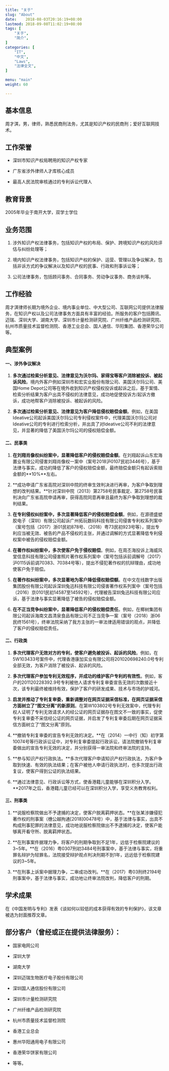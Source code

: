 ```yaml
---
title: "关于"
slug: "About"
date:    2018-08-03T20:16:19+08:00
lastmod: 2018-09-08T11:02:19+08:00
tags: [
    "关于",
    "简介",
]
categories: [
    "IT",
    "中文",
    "Laws",
    "法律全文",
]

menu: "main"
weight: 60

---
```


## 基本信息

周才淇，男，律师，熟悉民商刑法务，尤其是知识产权的民商刑；爱好互联网技术。



## 工作荣誉

- 深圳市知识产权局聘用的知识产权专家

- 广东省涉外律师人才库核心成员

- 最高人民法院审核通过的专利诉讼代理人



## 教育背景

2005年毕业于南开大学，双学士学位<!--more-->



## 业务范围

1. 涉外知识产权法律事务，包括知识产权的布局、保护、跨境知识产权的风险评估与纠纷处理等；

2. 境内知识产权法律事务，包括知识产权的保护、运营、管理以及争议解决，包括非诉方式的争议解决以及知识产权的民事、行政和刑事诉讼等；

3. 公司法律事务，包括顾问事务、合同事务、劳动争议事务、商务谈判等。



## 工作经验

周才淇律师长期为境外企业、境内事业单位、中大型公司、互联网公司提供法律服务，在知识产权以及公司法律事务方面具有丰富的经验。所服务的客户包括腾讯、迈瑞、深圳大学、湖南大学、深圳市计量检测研究院、广州纤维产品检测研究院、杭州市质量技术监督检测院、香港工业总会、国人通信、华阳集团、香港荣华公司等。



## 典型案例

#### 一、涉外争议解决

1. **多次通过检索分析意见、法律意见为沃尔玛、家得宝等客户消除被投诉、被起诉风险**。境内外客户例如深圳市和宏实业股份有限公司、美国沃尔玛公司、美国Home Depot公司等在境外收到知识产权侵权投诉或起诉之后，基于案情、检索分析结果为客户出具不侵权的法律意见，成功地促使投诉方/起诉方撤诉，成功地帮客户消除被投诉、被起诉的风险。

2. **多次通过检索分析意见、法律意见为客户降低侵权赔偿金额**。例如，在美国Ideative公司起诉美国沃尔玛公司专利侵权案件中，代理美国沃尔玛公司对Ideative公司的专利进行检索分析，并出具了对Ideative公司不利的法律意见，并显著的降低了美国沃尔玛公司的侵权赔偿金额。



#### 二、民事类

1. **在刘翔肖像权纠纷案中，显著降低客户的侵权赔偿金额**。在刘翔起诉山东宏海置业有限公司侵害刘翔肖像权一案中（案号2018沪0107民初3446号），基于法律与事实，成功的降低了客户的侵权赔偿金额，最终赔偿金额只有起诉索赔金额的**10%**左右。

2. **成功申请广东省高院对深圳中院的终审生效判决进行再审，为客户争取到理想的改判结果。**针对深圳中院（2013）第2758号民事裁定、第2758号民事判决向广东省高院申请再审，获得高院同意再审且最终为客户争取到理想的裁判结果。

3. **在专利侵权纠纷案中，多次显著降低客户的侵权赔偿金额**。例如，在源德盛塑胶电子（深圳）有限公司起诉广州拓玩数码科技有限公司侵害专利权系列案中（案号包括（2017）浙01民初878号、（2018）粤73民初923号等），提出专利应当被无效、被告的产品不侵权的主张，并通过调解的方式显著降低专利侵权案中被告的侵权赔偿金额。

4. **在著作权纠纷案中，多次使客户免于侵权赔偿**。例如，在周丕海投诉上海威风堂信息科技有限公司侵害照片著作权系列案中（案号包括诉前调解号（2017）沪0115诉前调70383、70384号等），提出不侵犯著作权的抗辩理由，成功地使客户免于赔偿。

5. **在著作权纠纷案中，多次显著地为客户降低侵权赔偿额**。在中文在线数字出版集团股份有限公司起诉深圳兔迅科技有限公司侵害著作权系列案中（案号包括（2016）京0101民初14587至14592号），代理被告深圳兔迅科技有限公司应诉，基于法律与事实显著降低了被告的侵权赔偿金额。

6. **在不正当竞争纠纷案中，显著降低客户的侵权赔偿责任**。例如，在椰树集团有限公司起诉海南文昌清泉食品有限公司不正当竞争一案（案号（2018）浙06民终1561号），终审法院采纳了我方主张的一审法律适用错误的观点，并降低了客户的侵权赔偿责任。



#### 二、行政类

1. **多次代理客户无效对方的专利，使客户避免被投诉、起诉的风险**。例如，在5W103433号案件中，代理香港康加实业有限公司将201020698240.0号专利全部无效，为客户消除了被投诉、起诉的风险。

2. **多次代理客户参加专利无效程序，并成功的维护客户专利的有效性**。例如，客户的201120228392.9号专利被他人请求专利复审委宣告无效的次数接近十次，该专利最终被维持有效，保护了客户的研发成果、技术与市场的护城河。

3. **启发并推动了专利复审委，重新调整对在网页证据采信标准，在网页证据采信方面树立了“图文分离”的新原则**。在第W103802号专利无效案中，代理专利权人证明了专利无效请求人的经公证的网页证据存在图文不一致的事实，促使专利复审委不采信经公证的网页证据，并启发了专利复审委后期在网页证据采信方面树立了“图文分离”原则。

4. **撤销专利复审委的宣告专利无效的决定。**在（2014）一中行（知）初字第10074号等行政诉讼证中，对专利复审委提起行政诉讼，请法院撤销专利复审委做出的宣告专利无效的决定，并分别获得一审法院和终审法院的支持。

5. **参与知识产权行政执法。**多次代理客户申请知识产权行政执法，为客户争取到快速、有效的执法结果；在客户被他人申请行政执法时，也多次提出行政复议，使客户得到公证的执法结果。

6. **通过法律意见、行政诉讼等方式，使香港籍儿童能够在深圳积分入学。**2017年之后，香港籍儿童已经可以在深圳积分入学，享受义务教育权利。



#### 三、刑事类

1. **说服检察院做出不予逮捕的决定，使客户脱离羁押状态。**在张某涉嫌侵犯著作权的刑事案（橞公越拘通[2018]00478号）中，基于法律与事实，出具不构成刑事犯罪的法律意见，成功地说服检察院做出不予逮捕的决定，使客户能够离开看守所、脱离羁押状态。

2. **在刑事案件据理力争，将客户的刑期争取到不足1年，远低于检察院建议的3~5年。**在（2016）粤0307刑初3484号刑事案中，基于法律与事实，将重罪名辩护为轻罪名，法院接受辩护观点判决刑期不到1年，远远低于检察院建议的3~5年。

3. **在刑事上诉案中据理力争，二审成功改判。**在（2017）粤03刑终2194号刑事案中，基于法律与事实，成功地让终审法院改判，降低客户的刑期。



## 学术成果

在《中国发明与专利》发表《谈如何以较低的成本获得有效的专利保护》，该文章被选为封面推荐文章。




## 部分客户（曾经或正在提供法律服务）：

- 国家电网公司

- 深圳大学

- 湖南大学

- 深圳迈瑞生物医疗电子股份有限公司

- 深圳国人通信股份有限公司

- 深圳市计量检测研究院

- 广州纤维产品检测研究院

- 杭州市质量技术监督检测院

- 香港工业总会

- 惠州华阳通用电子有限公司

- 香港荣华饼家有限公司

- 等等。